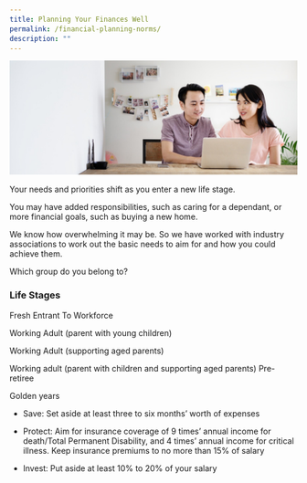 ```yaml
---
title: Planning Your Finances Well
permalink: /financial-planning-norms/
description: ""
---
```

![Are Your Planning Your Finances](/images/Are%20You%20Planning%20Your%20Finances/planning%20your%20finances.jfif)

Your needs and priorities shift as you enter a new life stage. 

You may have added responsibilities, such as caring for a dependant, or more financial goals, such as buying a new home. 

We know how overwhelming it may be. So we have worked with industry associations to work out the basic needs to aim for and how you could achieve them. 

Which group do you belong to?

### Life Stages

Fresh Entrant To Workforce

Working Adult (parent with young children)

Working Adult (supporting aged parents)

Working adult (parent with children and supporting aged parents)
Pre-retiree

Golden years



* Save: Set aside at least three to six months’ worth of expenses

* Protect: Aim for insurance coverage of 9 times’ annual income for death/Total Permanent Disability, and 4 times’ annual income for critical illness. Keep insurance premiums to no more than 15% of salary

* Invest: Put aside at least 10% to 20% of your salary